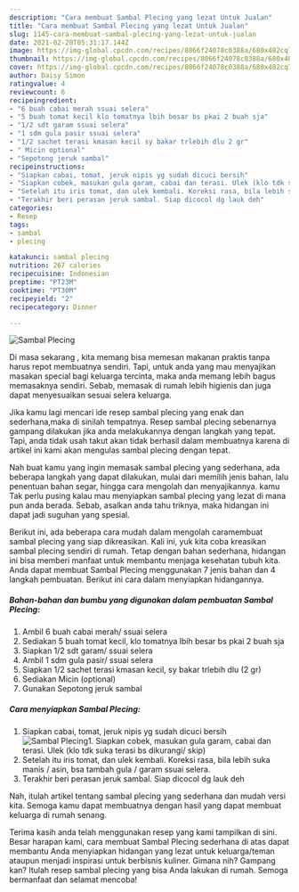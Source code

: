 ```yaml
---
description: "Cara membuat Sambal Plecing yang lezat Untuk Jualan"
title: "Cara membuat Sambal Plecing yang lezat Untuk Jualan"
slug: 1145-cara-membuat-sambal-plecing-yang-lezat-untuk-jualan
date: 2021-02-20T05:31:17.144Z
image: https://img-global.cpcdn.com/recipes/8066f24078c0388a/680x482cq70/sambal-plecing-foto-resep-utama.jpg
thumbnail: https://img-global.cpcdn.com/recipes/8066f24078c0388a/680x482cq70/sambal-plecing-foto-resep-utama.jpg
cover: https://img-global.cpcdn.com/recipes/8066f24078c0388a/680x482cq70/sambal-plecing-foto-resep-utama.jpg
author: Daisy Simon
ratingvalue: 4
reviewcount: 6
recipeingredient:
- "6 buah cabai merah ssuai selera"
- "5 buah tomat kecil klo tomatnya lbih besar bs pkai 2 buah sja"
- "1/2 sdt garam ssuai selera"
- "1 sdm gula pasir ssuai selera"
- "1/2 sachet terasi kmasan kecil sy bakar trlebih dlu 2 gr"
- " Micin optional"
- "Sepotong jeruk sambal"
recipeinstructions:
- "Siapkan cabai, tomat, jeruk nipis yg sudah dicuci bersih"
- "Siapkan cobek, masukan gula garam, cabai dan terasi. Ulek (klo tdk suka terasi bs dikurangi/ skip)"
- "Setelah itu iris tomat, dan ulek kembali. Koreksi rasa, bila lebih suka manis / asin, bsa tambah gula / garam ssuai selera."
- "Terakhir beri perasan jeruk sambal. Siap dicocol dg lauk deh"
categories:
- Resep
tags:
- sambal
- plecing

katakunci: sambal plecing 
nutrition: 267 calories
recipecuisine: Indonesian
preptime: "PT23M"
cooktime: "PT30M"
recipeyield: "2"
recipecategory: Dinner

---
```



![Sambal Plecing](https://img-global.cpcdn.com/recipes/8066f24078c0388a/680x482cq70/sambal-plecing-foto-resep-utama.jpg)

Di masa  sekarang , kita memang bisa memesan makanan praktis tanpa harus repot membuatnya sendiri. Tapi, untuk anda yang mau menyajikan masakan special bagi keluarga tercinta, maka anda memang lebih bagus memasaknya sendiri. Sebab, memasak di rumah lebih higienis dan juga dapat menyesuaikan sesuai selera keluarga.

Jika kamu lagi mencari ide resep sambal plecing yang enak dan sederhana,maka di sinilah tempatnya. Resep sambal plecing  sebenarnya gampang dilakukan jika anda melakukannya dengan langkah yang tepat. Tapi, anda tidak usah takut akan tidak berhasil dalam membuatnya 
karena di artikel ini kami akan mengulas sambal plecing dengan tepat.  



Nah buat kamu yang ingin memasak sambal plecing yang sederhana, ada beberapa langkah yang dapat dilakukan, mulai dari memilih jenis bahan, lalu penentuan bahan segar, hingga cara mengolah dan menyajikannya. kamu Tak perlu pusing kalau mau menyiapkan sambal plecing yang lezat di mana pun anda berada. Sebab, asalkan anda  tahu triknya, maka hidangan ini dapat jadi suguhan yang spesial.

Berikut ini, ada beberapa cara mudah dalam mengolah caramembuat sambal plecing yang siap dikreasikan. Kali ini, yuk kita coba kreasikan sambal plecing sendiri di rumah. Tetap dengan bahan sederhana, hidangan ini bisa memberi manfaat untuk membantu menjaga kesehatan tubuh kita. Anda dapat membuat Sambal Plecing menggunakan 7 jenis bahan dan 4 langkah pembuatan. Berikut ini cara dalam menyiapkan hidangannya.

<!--inarticleads1-->

##### Bahan-bahan dan bumbu yang digunakan dalam pembuatan Sambal Plecing:

1. Ambil 6 buah cabai merah/ ssuai selera
1. Sediakan 5 buah tomat kecil, klo tomatnya lbih besar bs pkai 2 buah sja
1. Siapkan 1/2 sdt garam/ ssuai selera
1. Ambil 1 sdm gula pasir/ ssuai selera
1. Siapkan 1/2 sachet terasi kmasan kecil, sy bakar trlebih dlu (2 gr)
1. Sediakan  Micin (optional)
1. Gunakan Sepotong jeruk sambal




<!--inarticleads2-->

##### Cara menyiapkan Sambal Plecing:

1. Siapkan cabai, tomat, jeruk nipis yg sudah dicuci bersih
<img src="https://img-global.cpcdn.com/steps/97e09012bd7e55aa/160x128cq70/sambal-plecing-langkah-memasak-1-foto.jpg" alt="Sambal Plecing">1. Siapkan cobek, masukan gula garam, cabai dan terasi. Ulek (klo tdk suka terasi bs dikurangi/ skip)
1. Setelah itu iris tomat, dan ulek kembali. Koreksi rasa, bila lebih suka manis / asin, bsa tambah gula / garam ssuai selera.
1. Terakhir beri perasan jeruk sambal. Siap dicocol dg lauk deh




Nah, itulah artikel tentang  sambal plecing  yang sederhana dan mudah versi kita. Semoga kamu dapat membuatnya dengan hasil yang dapat membuat keluarga di rumah senang. 

Terima kasih anda telah menggunakan resep yang kami tampilkan di sini. Besar harapan kami, cara membuat  Sambal Plecing sederhana di atas dapat membantu Anda menyiapkan hidangan yang lezat untuk keluarga/teman ataupun menjadi inspirasi untuk berbisnis kuliner. Gimana nih? Gampang kan? Itulah resep sambal plecing yang bisa Anda lakukan di rumah. Semoga bermanfaat dan selamat mencoba!

